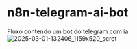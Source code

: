 # n8n-telegram-ai-bot
Fluxo contendo um bot do telegram com ia.
![2025-03-01-132406_1159x520_scrot](https://github.com/user-attachments/assets/54bfc3d8-34e2-473d-b393-1e871aef9cbf)
